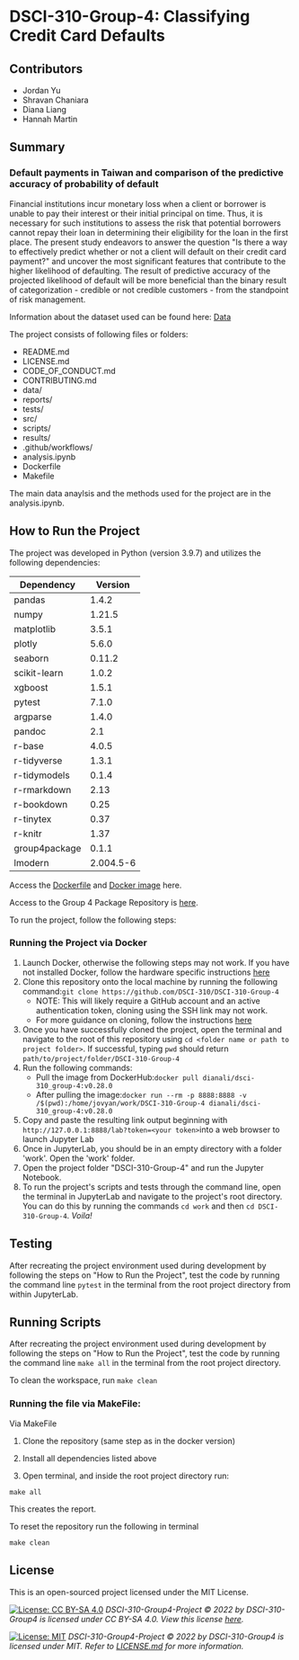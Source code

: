 # DSCI-310-Group-4: Classifying Credit Card Defaults

## Contributors

* Jordan Yu
* Shravan Chaniara
* Diana Liang
* Hannah Martin

## Summary
### Default payments in Taiwan and comparison of the predictive accuracy of probability of default

Financial institutions incur monetary loss when a client or borrower is unable to pay their interest or their initial principal on time. Thus, it is necessary for such institutions to assess the risk that potential borrowers cannot repay their loan in determining their eligibility for the loan in the first place. The present study endeavors to answer the question "Is there a way to effectively predict whether or not a client will default on their credit card payment?" and uncover the most significant features that contribute to the higher likelihood of defaulting. The result of predictive accuracy of the projected likelihood of default will be more beneficial than the binary result of categorization - credible or not credible customers - from the standpoint of risk management.

Information about the dataset used can be found here:
[Data](https://archive.ics.uci.edu/ml/datasets/default+of+credit+card+clients)

The project consists of following files or folders:
* README.md
* LICENSE.md
* CODE_OF_CONDUCT.md
* CONTRIBUTING.md
* data/
* reports/
* tests/
* src/
* scripts/
* results/
* .github/workflows/
* analysis.ipynb
* Dockerfile
* Makefile

The main data anaylsis and the methods used for the project are in the analysis.ipynb.

## How to Run the Project
The project was developed in Python (version 3.9.7) and utilizes the following dependencies:

|Dependency   |   Version  |
|-------------|------------|
|pandas       |   1.4.2    |
|numpy        |   1.21.5   |
|matplotlib   |   3.5.1    |
|plotly       |   5.6.0    |
|seaborn      |   0.11.2   |
|scikit-learn |   1.0.2    |
|xgboost      |   1.5.1    |
|pytest       |   7.1.0    |
|argparse     |   1.4.0    |
|pandoc       |   2.1      |
|r-base       |   4.0.5    |
|r-tidyverse  |   1.3.1    |
|r-tidymodels |   0.1.4    |
|r-rmarkdown  |   2.13     |
|r-bookdown   |   0.25     |
|r-tinytex    |   0.37     |
|r-knitr      |   1.37     |
|group4package|   0.1.1    |
|lmodern      |   2.004.5-6|

Access the [Dockerfile](https://github.com/DSCI-310/DSCI-310-Group-4/blob/main/Dockerfile) and [Docker image](https://hub.docker.com/repository/docker/dianali/dsci-310_group-4) here.

Access to the Group 4 Package Repository is [here](https://github.com/DSCI-310/Group-4-Package).

To run the project, follow the following steps:

### Running the Project via Docker

1. Launch Docker, otherwise the following steps may not work. If you have not installed Docker, follow the hardware specific instructions [here](https://docs.docker.com/get-docker/)
2. Clone this repository onto the local machine by running the following command:```git clone https://github.com/DSCI-310/DSCI-310-Group-4```
   + NOTE: This will likely require a GitHub account and an active authentication token, cloning using the SSH link may not work.
   + For more guidance on cloning, follow the instructions [here](https://docs.github.com/en/repositories/creating-and-managing-repositories/cloning-a-repository)
3. Once you have successfully cloned the project, open the terminal and navigate to the root of this repository using ```cd <folder name or path to project folder>```. If successful, typing ```pwd``` should return ```path/to/project/folder/DSCI-310-Group-4```
4. Run the following commands:
   + Pull the image from DockerHub:```docker pull dianali/dsci-310_group-4:v0.28.0```
   + After pulling the image:```docker run --rm -p 8888:8888 -v /$(pwd):/home/jovyan/work/DSCI-310-Group-4 dianali/dsci-310_group-4:v0.28.0``` 
5. Copy and paste the resulting link output beginning with `http://127.0.0.1:8888/lab?token=<your token>`into a web browser to launch Jupyter Lab  
6. Once in JupyterLab, you should be in an empty directory with a folder 'work'. Open the 'work' folder.
7. Open the project folder "DSCI-310-Group-4" and run the Jupyter Notebook. 
8. To run the project's scripts and tests through the command line, open the terminal in JupyterLab and navigate to the project's root directory. You can do this by running the commands ```cd work``` and then ```cd DSCI-310-Group-4```. *Voila!*

## Testing
After recreating the project environment used during development by following the steps on "How to Run the Project", test the code by running the command line ```pytest``` in the terminal from the root project directory from within JupyterLab.

## Running Scripts
After recreating the project environment used during development by following the steps on "How to Run the Project", test the code by running the command line ```make all``` in the terminal from the root project directory.

To clean the workspace, run ```make clean```

### Running the file via MakeFile:

Via MakeFile
1. Clone the repository (same step as in the docker version)

2. Install all dependencies listed above

3. Open terminal, and inside the root project directory run: 

```make all```

 This creates the report.

To reset the repository run the following in terminal 

```make clean```


## License
This is an open-sourced project licensed under the MIT License.

[![License: CC BY-SA  4.0](https://img.shields.io/badge/License-CC_BY--SA_4.0-lightgrey.svg)](https://creativecommons.org/licenses/by-sa/4.0/) 
*DSCI-310-Group4-Project © 2022 by DSCI-310-Group4 is licensed under CC BY-SA 4.0. View this license [here](http://creativecommons.org/licenses/by-sa/4.0/).*

[![License: MIT](https://img.shields.io/badge/License-MIT-yellow.svg)](https://opensource.org/licenses/MIT) 
*DSCI-310-Group4-Project © 2022 by DSCI-310-Group4 is licensed under MIT. Refer to [LICENSE.md](https://github.com/DSCI-310/DSCI-310-Group-4/blob/main/LICENSE.md) for more information.*
